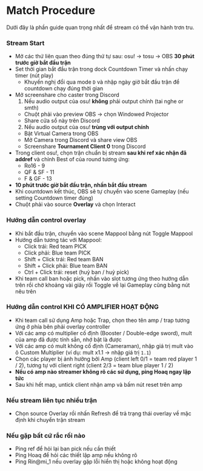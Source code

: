 # Match Procedure
Dưới đây là phần guide quan trọng nhất để stream có thể vận hành trơn tru.

### Stream Start
- Mở các thứ liên quan theo đúng thứ tự sau: osu! -> tosu -> OBS **30 phút trước giờ bắt đầu trận**
- Set thời gian bắt đầu trận trong dock Countdown Timer và nhấn chạy timer (nút play)
  - Khuyến nghị đổi qua mode `D` và nhập ngày giờ bắt đầu trận để countdown chạy đúng thời gian
- Mở screenshare cho caster trong Discord 
  1. Nếu audio output của osu! **không** phải output chính (tai nghe or smth) 
  - Chuột phải vào preview OBS -> chọn Windowed Projector
  - Share cửa sổ này trên Discord
  2. Nếu audio output của osu! **trùng với output chính**
  - Bật Virtual Camera trong OBS
  - Mở Camera trong Discord và share view OBS
  - Screenshare **Tournament Client 0** trong Discord
- Trong client osu!, chọn trận chuẩn bị stream **sau khi ref xác nhận đã addref** và chỉnh Best of của round tương ứng:
  - Ro16 - 9
  - QF & SF - 11
  - F & GF - 13
- **10 phút trước giờ bắt đầu trận, nhấn bắt đầu stream**
- Khi countdown kết thúc, OBS sẽ tự chuyển vào scene Gameplay (nếu setting Countdown timer đúng)
- Chuột phải vào source **Overlay** và chọn Interact

### Hướng dẫn control overlay
- Khi bắt đầu trận, chuyển vào scene Mappool bằng nút Toggle Mappool
- Hướng dẫn tương tác với Mappool:
  - Click trái: Red team PICK
  - Click phải: Blue team PICK
  - Shift + Click trái: Red team BAN
  - Shift + Click phải: Blue team BAN
  - Ctrl + Click trái: reset (huỷ ban / huỷ pick)
- Khi team call ban hoặc pick, nhấn vào slot tương ứng theo hướng dẫn trên rồi chờ khoảng vài giây rồi Toggle về lại Gameplay cũng bằng nút nêu trên

### Hướng dẫn control KHI CÓ AMPLIFIER HOẠT ĐỘNG
- Khi team call sử dụng Amp hoặc Trap, chọn theo tên amp / trap tương ứng ở phía bên phải overlay controller
- Với các amp có multiplier cố định (Booster / Double-edge sword), mult của amp đã được tính sẵn, nhớ bật là được
- Với các amp có mult không cố định (Cameraman), nhập giá trị mult vào ô Custom Multiplier (ví dụ: mult x1.1 -> nhập giá trị `1.1`)
- Chọn các player bị ảnh hưởng bởi Amp (client left 0/1 = team red player 1 / 2), tương tự với client right (client 2/3 = team blue player 1 / 2)
- **Nếu có amp nào streamer không rõ các sử dụng, ping Hoaq ngay lập tức**
- Sau khi hết map, untick client nhận amp và bấm nút reset trên amp

### Nếu stream liên tục nhiều trận
- Chọn source Overlay rồi nhấn Refresh để trả trạng thái overlay về mặc định khi chuyển trận stream

### Nếu gặp bất cứ rắc rối nào
- Ping ref để hỏi lại ban pick nếu cần thiết
- Ping Hoaq để hỏi các thiết lập amp nếu không rõ
- Ping Rin@mi_1 nếu overlay gặp lỗi hiển thị hoặc không hoạt động